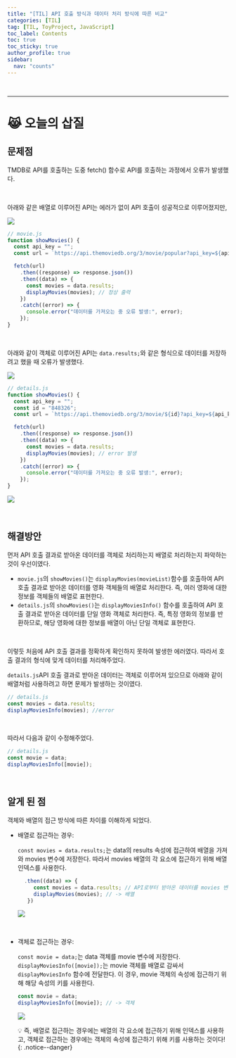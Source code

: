 ```yaml
---
title: "[TIL] API 호출 방식과 데이터 처리 방식에 따른 비교"
categories: [TIL]
tag: [TIL, ToyProject, JavaScript]
toc_label: Contents
toc: true
toc_sticky: true
author_profile: true
sidebar:
  nav: "counts"
---
```


<br>

---

# 😹 오늘의 삽질

## 문제점

TMDB로 API를 호출하는 도중 fetch() 함수로 API를 호출하는 과정에서 오류가 발생했다.

<br>

아래와 같은 배열로 이루어진 API는 에러가 없이 API 호출이 성공적으로 이루어졌지만,

![](/assets/images/2024/2024-01-11-14-41-22.png)

```js
// movie.js
function showMovies() {
  const api_key = "";
  const url = `https://api.themoviedb.org/3/movie/popular?api_key=${api_key}&language=ko-KR`;

  fetch(url)
    .then((response) => response.json())
    .then((data) => {
      const movies = data.results;
      displayMovies(movies); // 정상 출력
    })
    .catch((error) => {
      console.error("데이터를 가져오는 중 오류 발생:", error);
    });
}
```

<br>

아래와 같이 객체로 이루어진 API는 `data.results;`와 같은 형식으로 데이터를 저장하려고 했을 때 오류가 발생했다.

![](/assets/images/2024/2024-01-11-14-42-12.png)

```js
// details.js
function showMovies() {
  const api_key = "";
  const id = "848326";
  const url = `https://api.themoviedb.org/3/movie/${id}?api_key=${api_key}&language=ko-KR`;

  fetch(url)
    .then((response) => response.json())
    .then((data) => {
      const movies = data.results;
      displayMovies(movies); // error 발생
    })
    .catch((error) => {
      console.error("데이터를 가져오는 중 오류 발생:", error);
    });
}
```

![](/assets/images/2024/2024-01-11-14-44-16.png)

<br>

## 해결방안

먼저 API 호출 결과로 받아온 데이터를 객체로 처리하는지 배열로 처리하는지 파악하는 것이 우선이였다.

- `movie.js`의 `showMovies()`는 `displayMovies(movieList)`함수를 호출하여 API 호출 결과로 받아온 데이터를 영화 객체들의 배열로 처리한다. 즉, 여러 영화에 대한 정보를 객체들의 배열로 표현한다.
- `details.js`의 `showMovies()`는 `displayMoviesInfo()` 함수를 호출하여 API 호출 결과로 받아온 데이터를 단일 영화 객체로 처리한다. 즉, 특정 영화의 정보를 반환하므로, 해당 영화에 대한 정보를 배열이 아닌 단일 객체로 표현한다.

<br>

이렇듯 처음에 API 호출 결과를 정확하게 확인하지 못하여 발생한 에러였다.
따라서 호출 결과의 형식에 맞게 데이터를 처리해주었다.

`details.js`API 호출 결과로 받아온 데이터는 객체로 이루어져 있으므로 아래와 같이 배열처럼 사용하려고 하면 문제가 발생하는 것이였다.

```js
// details.js
const movies = data.results;
displayMoviesInfo(movies); //error
```

<br>

따라서 다음과 같이 수정해주었다.

```js
// details.js
const movie = data;
displayMoviesInfo([movie]);
```

<br>

## 알게 된 점

객체와 배열의 접근 방식에 따른 차이를 이해하게 되었다.

- 배열로 접근하는 경우:

  `const movies = data.results;`는 data의 results 속성에 접근하여 배열을 가져와 movies 변수에 저장한다. 따라서 movies 배열의 각 요소에 접근하기 위해 배열 인덱스를 사용한다.

  ```js
    .then((data) => {
       const movies = data.results; // API로부터 받아온 데이터를 movies 변수에 저장
       displayMovies(movies); // -> 배열
     })
  ```

  ![](/assets/images/2024/2024-01-11-15-11-10.png)

<br>

- 객체로 접근하는 경우:

  `const movie = data;`는 data 객체를 movie 변수에 저장한다.
  `displayMoviesInfo([movie]);`는 movie 객체를 배열로 감싸서 `displayMoviesInfo` 함수에 전달한다. 이 경우, movie 객체의 속성에 접근하기 위해 해당 속성의 키를 사용한다.

  ```js
  const movie = data;
  displayMoviesInfo([movie]); // -> 객체
  ```

  ![](/assets/images/2024/2024-01-11-15-25-27.png)
  <br>

  💡 즉, 배열로 접근하는 경우에는 배열의 각 요소에 접근하기 위해 인덱스를 사용하고, 객체로 접근하는 경우에는 객체의 속성에 접근하기 위해 키를 사용하는 것이다!
  {: .notice--danger}
